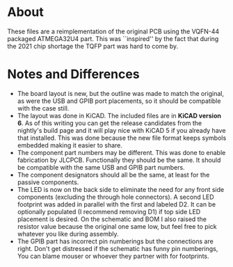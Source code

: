 # About

These files are a reimplementation of the original PCB using the VQFN-44 packaged ATMEGA32U4 part.  This was ``inspired'' by the fact that during the 2021 chip shortage the TQFP part was hard to come by.

# Notes and Differences

- The board layout is new, but the outline was made to match the original, as were the USB and GPIB port placements, so it should be compatible with the case still.
- The layout was done in KiCAD.  The included files are in **KiCAD version 6**.  As of this writing you can get the release candidates from the nightly's build page and it will play nice with KiCAD 5 if you already have that installed.  This was done because the new file format keeps symbols embedded making it easier to share.
- The component part numbers may be different.  This was done to enable fabrication by JLCPCB.  Functionally they should be the same.  It should be compatible with the same USB and GPIB part numbers.
- The component designators should all be the same, at least for the passive components.
- The LED is now on the back side to eliminate the need for any front side components (excluding the through hole connectors).  A second LED footprint was added in parallel with the first and labeled D2.  It can be optionally populated (I recommend removing D1) if top side LED placement is desired.  On the schematic and BOM I also raised the resistor value because the original one same low, but feel free to pick whatever you like during assembly.
- The GPIB part has incorrect pin numberings but the connections are right.  Don't get distressed if the schematic has funny pin numberings, You can blame mouser or whoever they partner with for footprints.


